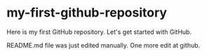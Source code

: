 # my-first-github-repository
Here is my first GitHub repository. Let's get started with GitHub.

README.md file was just edited manually. One more edit at github.
